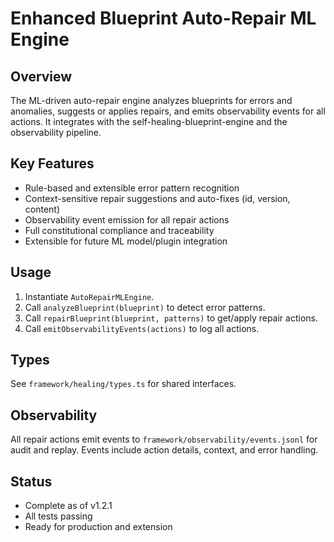 # Enhanced Blueprint Auto-Repair ML Engine

<!--
@aegisBlueprint: enhanced-blueprint-auto-repair
@version: 1.2.1
@mode: lean
@intent: Documentation for the ML-driven blueprint auto-repair engine
@context: Describes design, usage, and observability for the v2.4.0 feature implementation
-->

## Overview
The ML-driven auto-repair engine analyzes blueprints for errors and anomalies, suggests or applies repairs, and emits observability events for all actions. It integrates with the self-healing-blueprint-engine and the observability pipeline.

## Key Features
- Rule-based and extensible error pattern recognition
- Context-sensitive repair suggestions and auto-fixes (id, version, content)
- Observability event emission for all repair actions
- Full constitutional compliance and traceability
- Extensible for future ML model/plugin integration

## Usage
1. Instantiate `AutoRepairMLEngine`.
2. Call `analyzeBlueprint(blueprint)` to detect error patterns.
3. Call `repairBlueprint(blueprint, patterns)` to get/apply repair actions.
4. Call `emitObservabilityEvents(actions)` to log all actions.

## Types
See `framework/healing/types.ts` for shared interfaces.

## Observability
All repair actions emit events to `framework/observability/events.jsonl` for audit and replay. Events include action details, context, and error handling.

## Status
- Complete as of v1.2.1
- All tests passing
- Ready for production and extension
